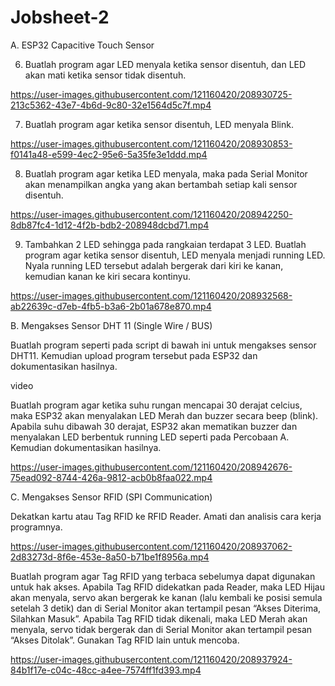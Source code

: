 # Jobsheet-2

A. ESP32 Capacitive Touch Sensor

6. Buatlah program agar LED menyala ketika sensor disentuh, dan LED akan mati ketika sensor tidak disentuh.


https://user-images.githubusercontent.com/121160420/208930725-213c5362-43e7-4b6d-9c80-32e1564d5c7f.mp4

7. Buatlah program agar ketika sensor disentuh, LED menyala Blink.


https://user-images.githubusercontent.com/121160420/208930853-f0141a48-e599-4ec2-95e6-5a35fe3e1ddd.mp4

8. Buatlah program agar ketika LED menyala, maka pada Serial Monitor akan menampilkan angka yang akan bertambah setiap kali sensor disentuh.


https://user-images.githubusercontent.com/121160420/208942250-8db87fc4-1d12-4f2b-bdb2-208948dcbd71.mp4


9. Tambahkan 2 LED sehingga pada rangkaian terdapat 3 LED. Buatlah program agar ketika sensor disentuh, LED menyala menjadi running LED. Nyala running LED tersebut adalah bergerak dari kiri ke kanan, kemudian kanan ke kiri secara kontinyu.


https://user-images.githubusercontent.com/121160420/208932568-ab22639c-d7eb-4fb5-b3a6-2b01a678e870.mp4

B. Mengakses Sensor DHT 11 (Single Wire / BUS)

Buatlah program seperti pada script di bawah ini untuk mengakses sensor DHT11. Kemudian upload program tersebut pada ESP32 dan dokumentasikan hasilnya.

video

Buatlah program agar ketika suhu rungan mencapai 30 derajat celcius, maka ESP32 akan menyalakan LED Merah dan buzzer secara beep (blink). Apabila suhu dibawah 30 derajat, ESP32 akan mematikan buzzer dan menyalakan LED berbentuk running LED seperti pada Percobaan A. Kemudian dokumentasikan hasilnya.

https://user-images.githubusercontent.com/121160420/208942676-75ead092-8744-426a-9812-acb0b8faa022.mp4


C. Mengakses Sensor RFID (SPI Communication)

Dekatkan kartu atau Tag RFID ke RFID Reader. Amati dan analisis cara kerja 
programnya.

https://user-images.githubusercontent.com/121160420/208937062-2d83273d-8f6e-453e-8a50-b71be1f8956a.mp4

Buatlah program agar Tag RFID yang terbaca sebelumya dapat digunakan untuk hak akses. Apabila Tag RFID didekatkan pada Reader, maka LED Hijau akan menyala, servo akan bergerak ke kanan (lalu kembali ke posisi semula setelah 3 detik) dan di Serial Monitor akan tertampil pesan “Akses Diterima, Silahkan Masuk”. Apabila Tag RFID tidak dikenali, maka LED Merah akan menyala, servo tidak bergerak dan di Serial Monitor akan tertampil pesan “Akses Ditolak”. Gunakan Tag RFID lain untuk mencoba.

https://user-images.githubusercontent.com/121160420/208937924-84b1f17e-c04c-48cc-a4ee-7574ff1fd393.mp4
